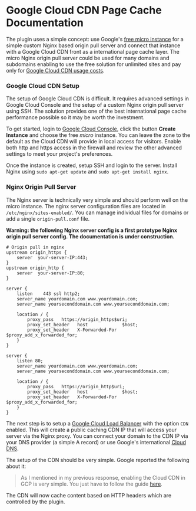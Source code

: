 # Google Cloud CDN Page Cache Documentation

The plugin uses a simple concept: use Google's [free micro instance](https://cloud.google.com/compute/pricing#freeusage) for a simple custom Nginx based origin pull server and connect that instance with a Google Cloud CDN front as a international page cache layer. The micro Nginx origin pull server could be used for many domains and subdomains enabling to use the free solution for unlimited sites and pay only for [Google Cloud CDN usage costs](https://cloud.google.com/cdn/pricing).

### Google Cloud CDN Setup

The setup of Google Cloud CDN is difficult. It requires advanced settings in Google Cloud Console and the setup of a custom Nginx origin pull server using SSH. The solution provides one of the best international page cache performance possible so it may be worth the investment.

To get started, login to [Google Cloud Console](https://console.cloud.google.com/compute/instances), click the button **Create Instance** and choose the free *micro* instance. You can leave the zone to the default as the Cloud CDN will provide in local access for visitors. Enable both http and https access in the firewall and review the other advanced settings to meet your project's preferences.

Once the instance is created, setup SSH and login to the server. Install Nginx using `sudo apt-get update` and `sudo apt-get install nginx`.

### Nginx Origin Pull Server

The Nginx server is technically very simple and should perform well on the micro instance. The nginx server configuration files are located in `/etc/nginx/sites-enabled/`. You can manage individual files for domains or add a single `origin-pull.conf` file.

**Warning: the following Nginx server config is a first prototype Nginx origin pull server config. The documentation is under construction.**

```nginx
# Origin pull in nginx 
upstream origin_https {
	server	your-server-IP:443;
}
upstream origin_http {
	server	your-server-IP:80;
}

server {
	listen    443 ssl http2;
	server_name yourdomain.com www.yourdomain.com;
	server_name yourseconddomain.com www.yourseconddomain.com;

	location / {
		proxy_pass   https://origin_https$uri;
		proxy_set_header   host             $host;
		proxy_set_header   X-Forwarded-For  $proxy_add_x_forwarded_for;
	}
}

server {
    listen 80;
    server_name yourdomain.com www.yourdomain.com;
    server_name yourseconddomain.com www.yourseconddomain.com;

	location / {
		proxy_pass   https://origin_http$uri;
		proxy_set_header   host             $host;
		proxy_set_header   X-Forwarded-For  $proxy_add_x_forwarded_for;
	}
}

```

The next step is to setup a [Google Cloud Load Balancer](https://cloud.google.com/load-balancing/) with the option `CDN` enabled. This will create a public caching CDN IP that will access your server via the Nginx proxy. You can connect your domain to the CDN IP via your DNS provider (a simple A record) or use Google's international [Cloud DNS](https://cloud.google.com/dns/). 

The setup of the CDN should be very simple. Google reported the following about it:

> As I mentioned in my previous response, enabling the Cloud CDN in GCP is very simple. You just have to follow the guide [here](https://cloud.google.com/cdn/docs/quickstart#enable_product_name_short_for_a_pre-existing_backend_service). 

The CDN will now cache content based on HTTP headers which are controlled by the plugin.